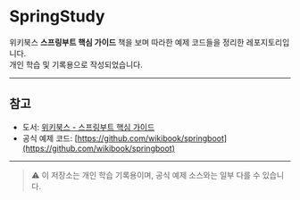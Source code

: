 # SpringStudy

위키북스 **스프링부트 핵심 가이드** 책을 보며 따라한 예제 코드들을 정리한 레포지토리입니다.  
개인 학습 및 기록용으로 작성되었습니다.

---

## 참고
- 도서: [위키북스 - 스프링부트 핵심 가이드](https://wikibook.co.kr/spring-boot-guide/)
- 공식 예제 코드: [https://github.com/wikibook/springboot](https://github.com/wikibook/springboot)

---

> ⚠️ 이 저장소는 개인 학습 기록용이며, 공식 예제 소스와는 일부 다를 수 있습니다.
